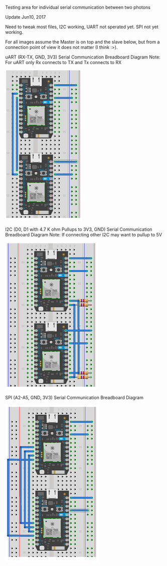Testing area for individual serial communication between two photons



Update Jun10, 2017

Need to tweak most files, I2C working, UART not sperated yet. SPI not yet working.

For all images assume the Master is on top and the slave below, but from a connection point of view it does not matter (I think :>).

uART  (RX-TX, GND, 3V3)  Serial  Communication Breadboard Diagram
Note: For uART only Rx connects to TX and Tx connects to RX

![](uart-breadboard.png)




I2C (D0, D1 with 4.7 K ohm Pullups to 3V3, GND) Serial  Communication Breadboard Diagram
Note: If connecting other I2C may want to pullup to 5V

![](i2c-breadboard.png)





SPI (A2-A5, GND, 3V3) Serial Communication Breadboard Diagram

![](spi-breadboard.png)



